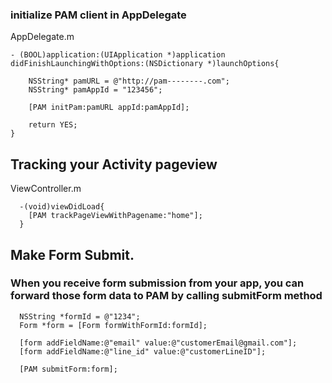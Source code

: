 ### initialize PAM client in AppDelegate
 
AppDelegate.m
```objc
- (BOOL)application:(UIApplication *)application didFinishLaunchingWithOptions:(NSDictionary *)launchOptions{

    NSString* pamURL = @"http://pam--------.com";
    NSString* pamAppId = "123456";

    [PAM initPam:pamURL appId:pamAppId];

    return YES;
}
```
  
## Tracking your Activity pageview 
 
ViewController.m
```objc
  -(void)viewDidLoad{
    [PAM trackPageViewWithPagename:"home"];
  }
```

## Make Form Submit. 

### When you receive form submission from your app, you can forward those form data to PAM by calling submitForm method

```objc
  NSString *formId = @"1234";
  Form *form = [Form formWithFormId:formId];

  [form addFieldName:@"email" value:@"customerEmail@gmail.com"];
  [form addFieldName:@"line_id" value:@"customerLineID"];

  [PAM submitForm:form];

```
 